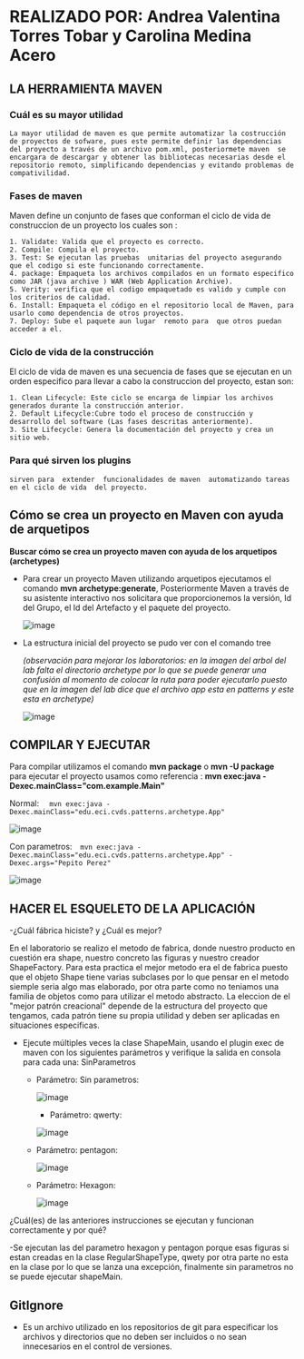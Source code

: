 
# REALIZADO POR: Andrea Valentina Torres Tobar y Carolina Medina Acero 
## LA HERRAMIENTA MAVEN
### Cuál es su mayor utilidad 
    La mayor utilidad de maven es que permite automatizar la costrucción de proyectos de sofware, pues este permite definir las dependencias del proyecto a través de un archivo pom.xml, posteriormete maven  se encargara de descargar y obtener las bibliotecas necesarias desde el repositorio remoto, simplificando dependencias y evitando problemas de compativilidad. 

### Fases de maven

Maven  define un conjunto de fases  que conforman el ciclo de vida  de construccion de un proyecto los cuales son : 

    1. Validate: Valida que el proyecto es correcto.    
    2. Compile: Compila el proyecto.
    3. Test: Se ejecutan las pruebas  unitarias del proyecto asegurando que el codigo si este funcionando correctamente.
    4. package: Empaqueta los archivos compilados en un formato especifico como JAR (java archive ) WAR (Web Application Archive).
    5. Verity: verifica que el codigo empaquetado es valido y cumple con los criterios de calidad.
    6. Install: Empaqueta el código en el repositorio local de Maven, para usarlo como dependencia de otros proyectos. 
    7. Deploy: Sube el paquete aun lugar  remoto para  que otros puedan acceder a el.

### Ciclo de vida de la construcción

El ciclo de vida  de  maven es una secuencia de fases que se ejecutan en un orden especifico para llevar a cabo la construccion del proyecto, estan son:

    1. Clean Lifecycle: Este ciclo se encarga de limpiar los archivos generados durante la construcción anterior.
    2. Default Lifecycle:Cubre todo el proceso de construcción y desarrollo del software (Las fases descritas anteriormente).
    3. Site Lifecycle: Genera la documentación del proyecto y crea un sitio web.


### Para qué sirven los plugins
    sirven para  extender  funcionalidades de maven  automatizando tareas en el ciclo de vida  del proyecto. 

## Cómo se crea un proyecto en Maven con ayuda de arquetipos

**Buscar cómo se crea un proyecto maven con ayuda de los arquetipos (archetypes)** 

- Para crear un proyecto Maven  utilizando arquetipos ejecutamos el comando **mvn archetype:generate**, Posteriormente Maven a través de su asistente interactivo nos solicitara que proporcionemos la versión, Id del Grupo, el Id del Artefacto y el paquete  del proyecto.


    ![image](Resources/generate.png)

- La estructura inicial del proyecto se pudo ver con el comando tree

    *(observación para mejorar los laboratorios: en la imagen del arbol del lab falta el directorio archetype por lo que se puede generar una confusión al momento de colocar la ruta para poder ejecutarlo  puesto que en la imagen del lab dice que el archivo app esta en patterns y este esta en archetype)*

    ![image](Resources/tree.png)

## COMPILAR Y EJECUTAR
Para compilar utilizamos  el comando **mvn package** o  **mvn -U package** \
para ejecutar  el proyecto  usamos como referencia : **mvn exec:java -Dexec.mainClass="com.example.Main"**
    

   Normal: ```  mvn exec:java -Dexec.mainClass="edu.eci.cvds.patterns.archetype.App"```
    
![image](Resources/exec.png)



Con parametros:```  mvn exec:java -Dexec.mainClass="edu.eci.cvds.patterns.archetype.App" -Dexec.args="Pepito Perez"``` 


![image](Resources/saludo.png)



## HACER EL ESQUELETO DE LA APLICACIÓN

-¿Cuál fábrica hiciste? y ¿Cuál es mejor?

En el laboratorio se realizo el metodo de fabrica, donde nuestro producto en cuestión era shape, nuestro concreto las figuras y nuestro  creador ShapeFactory. Para esta practica el mejor  metodo era el de fabrica puesto que el objeto Shape tiene varias subclases por lo que pensar en el metodo siemple seria algo mas elaborado, por otra parte como no teniamos una familia de objetos como para utilizar el metodo abstracto. La eleccion de el "mejor patrón creacional" depende de la estructura del proyecto que tengamos, cada patrón tiene su propia utilidad  y deben ser aplicadas en situaciones especificas. 




 
- Ejecute múltiples veces la clase ShapeMain, usando el plugin exec de maven con los siguientes parámetros y verifique la salida en consola para cada una:
SinParametros

    - Parámetro: Sin parametros:

      ![image](Resources/SinParametros.png)

      - Parámetro: qwerty:

      ![image](Resources/qwerty.png)

    - Parámetro: pentagon:

      ![image](Resources/pentagon.png)

    - Parámetro: Hexagon:

      ![image](Resources/hexagon.png)


¿Cuál(es) de las anteriores instrucciones se ejecutan y funcionan correctamente y por qué?

-Se ejecutan las del parametro hexagon y pentagon porque esas figuras si estan creadas en la clase RegularShapeType, qwety  por otra parte no esta en la clase por lo que se lanza una excepción, finalmente sin parametros no se puede ejecutar shapeMain.



## GitIgnore
- Es un archivo utilizado en los repositorios de git para especificar los archivos y directorios que no deben ser incluidos o  no sean innecesarios en el control de versiones.

































